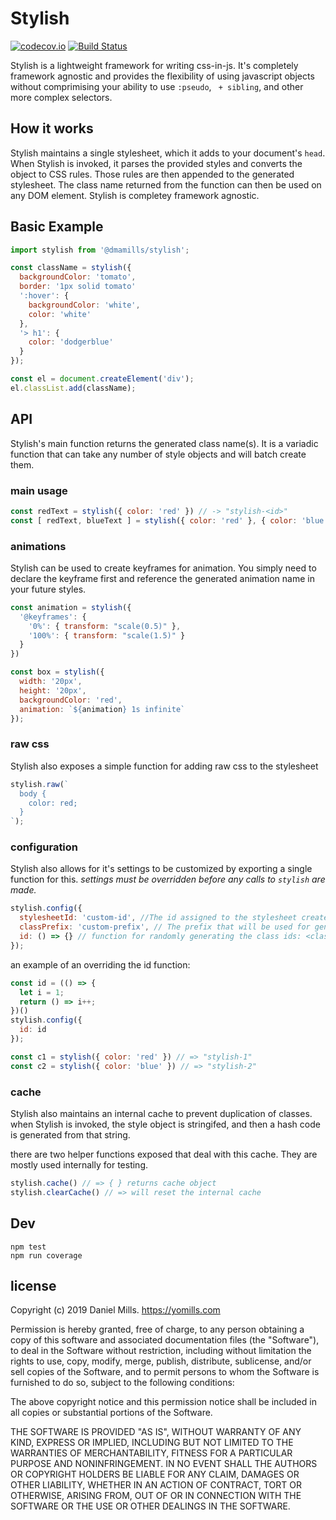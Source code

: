 # Stylish

[![codecov.io](https://codecov.io/github/dmamills/stylish/coverage.svg?branch=master)](https://codecov.io/github/dmamills/stylish?branch=master) [![Build Status](https://secure.travis-ci.org/dmamills/stylish.png)](http://travis-ci.org/dmamills/stylish)

Stylish is a lightweight framework for writing css-in-js. It's completely framework agnostic and provides the flexibility of using javascript objects without comprimising your ability to use `:pseudo`, ` + sibling`, and other more complex selectors.

## How it works

Stylish maintains a single stylesheet, which it adds to your document's `head`.
When Stylish is invoked, it parses the provided styles and converts the object to CSS rules.
Those rules are then appended to the generated stylesheet.
The class name returned from the function can then be used on any DOM element.
Stylish is completey framework agnostic.

## Basic Example

```javascript
import stylish from '@dmamills/stylish';

const className = stylish({
  backgroundColor: 'tomato',
  border: '1px solid tomato'
  ':hover': {
    backgroundColor: 'white',
    color: 'white'
  },
  '> h1': {
    color: 'dodgerblue'
  }
});

const el = document.createElement('div');
el.classList.add(className);
```

## API

Stylish's main function returns the generated class name(s). It is a variadic function that can take any number of style objects and will batch create them.

### main usage

```javascript
const redText = stylish({ color: 'red' }) // -> "stylish-<id>"
const [ redText, blueText ] = stylish({ color: 'red' }, { color: 'blue' }) // -> [ "stylish-<id>", "stylish-<id>" ]
```

### animations

Stylish can be used to create keyframes for animation. You simply need to declare the keyframe first and reference the generated animation name in your future styles.

```javascript
const animation = stylish({
  '@keyframes': {
    '0%': { transform: "scale(0.5)" },
    '100%': { transform: "scale(1.5)" }
  }
})

const box = stylish({
  width: '20px',
  height: '20px',
  backgroundColor: 'red',
  animation: `${animation} 1s infinite`
});

```

### raw css

Stylish also exposes a simple function for adding raw css to the stylesheet

```javascript
stylish.raw(`
  body {
    color: red;
  }
`);
```

### configuration

Stylish also allows for it's settings to be customized by exporting a single function for this. *settings must be overridden before any calls to `stylish` are made.*

```javascript
stylish.config({
  stylesheetId: 'custom-id', //The id assigned to the stylesheet created
  classPrefix: 'custom-prefix', // The prefix that will be used for generated class names
  id: () => {} // function for randomly generating the class ids: <classPrefix>-<id()>
});
```

an example of an overriding the id function:

```javascript
const id = (() => {
  let i = 1;
  return () => i++;
})()
stylish.config({
  id: id
});

const c1 = stylish({ color: 'red' }) // => "stylish-1"
const c2 = stylish({ color: 'blue' }) // => "stylish-2"
```

### cache

Stylish also maintains an internal cache to prevent duplication of classes. when Stylish is invoked, the style object is stringifed, and then a hash code is generated from that string.

there are two helper functions exposed that deal with this cache. They are mostly used internally for testing.

```javascript
stylish.cache() // => { } returns cache object
stylish.clearCache() // => will reset the internal cache
```

## Dev

```
npm test
npm run coverage
```


## license

Copyright (c) 2019 Daniel Mills. https://yomills.com

Permission is hereby granted, free of charge, to any person obtaining a copy
of this software and associated documentation files (the "Software"), to deal
in the Software without restriction, including without limitation the rights
to use, copy, modify, merge, publish, distribute, sublicense, and/or sell
copies of the Software, and to permit persons to whom the Software is
furnished to do so, subject to the following conditions:

The above copyright notice and this permission notice shall be included in
all copies or substantial portions of the Software.

THE SOFTWARE IS PROVIDED "AS IS", WITHOUT WARRANTY OF ANY KIND, EXPRESS OR
IMPLIED, INCLUDING BUT NOT LIMITED TO THE WARRANTIES OF MERCHANTABILITY,
FITNESS FOR A PARTICULAR PURPOSE AND NONINFRINGEMENT. IN NO EVENT SHALL THE
AUTHORS OR COPYRIGHT HOLDERS BE LIABLE FOR ANY CLAIM, DAMAGES OR OTHER
LIABILITY, WHETHER IN AN ACTION OF CONTRACT, TORT OR OTHERWISE, ARISING FROM,
OUT OF OR IN CONNECTION WITH THE SOFTWARE OR THE USE OR OTHER DEALINGS IN
THE SOFTWARE.
